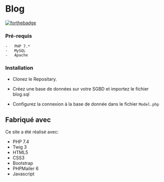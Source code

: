 # Blog

[![forthebadge](https://forthebadge.com/images/badges/built-with-love.svg)](http://forthebadge.com)

### Pré-requis

    -   PHP 7.*
    -   MySQL
    -   Apache

### Installation

- Clonez le Repositary.

- Créez une base de données sur votre SGBD et importez le fichier blog.sql

- Configurez la connexion à la base de donnée dans le fichier ``Model.php``

## Fabriqué avec

Ce site a été réalisé avec:
- PHP 7.4
- Twig 3
- HTML5 
- CSS3
- Bootstrap 
- PHPMailer 6
- Javascript
